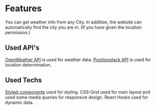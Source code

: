 # Features

You can get weather info from any City. In addition, the website can automatically find the city you are in. (If you have given the location permission.)

## Used API's

[OpenWeather API](https://openweathermap.org/) is used for weather data. [Positionstack API](https://positionstack.com/) is used for location determination.

## Used Techs

[Styled-components](https://styled-components.com/) used for styling. CSS-Grid used for main layout and used some media queries for responsive design.
React Hooks used for dynamic data.
